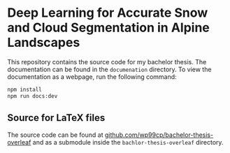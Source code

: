 # Deep Learning for Accurate Snow and Cloud Segmentation in Alpine Landscapes

This repository contains the source code for my bachelor thesis.
The documentation can be found in the `documenation` directory. To view the documentation as a webpage,
run the following command:

```bash
npm install
npm run docs:dev
```

## Source for LaTeX files

The source code can be found
at [github.com/wp99cp/bachelor-thesis-overleaf](https://github.com/wp99cp/bachelor-thesis-overleaf) and as a submodule
inside the `bachlor-thesis-overleaf` directory.